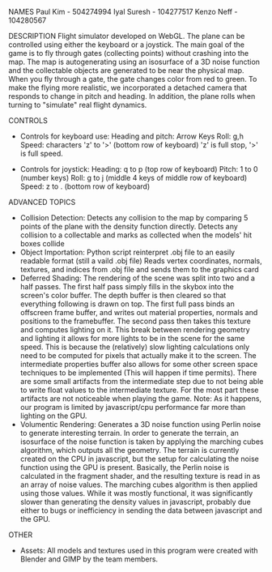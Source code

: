 NAMES
Paul Kim 	- 504274994
Iyal Suresh - 104277517
Kenzo Neff	- 104280567

DESCRIPTION
Flight simulator developed on WebGL. The plane can be controlled using either the keyboard or a joystick. The main goal of the game is to fly through gates (collecting points) 
without crashing into the map. The map is autogenerating using an isosurface of a 3D noise function and the collectable objects are generated to be near the physical map. When you fly
through a gate, the gate changes color from red to green. To make the flying more realistic, we incorporated a detached camera that responds to change in pitch
and heading. In addition, the plane rolls when turning to "simulate" real flight dynamics.

CONTROLS
- Controls for keyboard use:
	Heading and pitch: 	Arrow Keys
	Roll: 				g,h
	Speed: 				characters 'z' to '>' (bottom row of keyboard) 'z' is full stop, '>' is full speed.

- Controls for joystick:
	Heading: 			q to p (top row of keyboard)
	Pitch: 				1 to 0 (number keys)
	Roll: 				g to j (middle 4 keys of middle row of keyboard)
	Speed: 				z to . (bottom row of keyboard)

ADVANCED TOPICS
- Collision Detection:
	Detects any collision to the map by comparing 5 points of the plane with the density function directly. 
	Detects any collision to a collectable and marks as collected when the models' hit boxes collide
- Object Importation:
	Python script reinterpret .obj file to an easily readable format (still a vaild .obj file)
	Reads vertex coordinates, normals, textures, and indices from .obj file and sends them to the graphics card
- Deferred Shading:
	The rendering of the scene was split into two and a half passes. The first half pass simply fills in the skybox into the screen's color buffer.
	The depth buffer is then cleared so that everything following is drawn on top. The first full pass binds an offscreen frame buffer, and writes out material properties,
	normals and positions to the framebuffer. The second pass then takes this texture and computes lighting on it. This break between rendering geometry and lighting it 
	allows for more lights to be in the scene for the same speed. This is because the (relatively) slow lighting calculations only need to be computed for pixels that actually
	make it to the screen. The intermediate properties buffer also allows for some other screen space techniques to be implemented (This will happen if time permits). There are some
	small artifacts from the intermediate step due to not being able to write float values to the intermediate texture. For the most part these artifacts are not noticeable when playing the game.
	Note: As it happens, our program is limited by javascript/cpu performance far more than lighting on the GPU.
- Volumentic Rendering:
	Generates a 3D noise function using Perlin noise to generate interesting terrain.
	In order to generate the terrain, an isosurface of the noise function is taken by applying the marching cubes algorithm, which outputs all the geometry.
	The terrain is currently created on the CPU in javascript, but the setup for calculating the noise function using the GPU is present. Basically, the Perlin noise is calculated in the fragment
	shader, and the resulting texture is read in as an array of noise values. The marching cubes algorithm is then applied using those values. While it was mostly functional, it was significantly
	slower than generating the density values in javascript, probably due either to bugs or inefficiency in sending the data between javascript and the GPU.

OTHER
- Assets:
	All models and textures used in this program were created with Blender and GIMP by the team members.